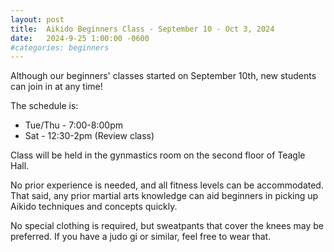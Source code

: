 ```yaml
---
layout: post
title:  Aikido Beginners Class - September 10 - Oct 3, 2024
date:   2024-9-25 1:00:00 -0600
#categories: beginners
---
```


Although our beginners' classes started on September 10th, new students can join in at any time!

The schedule is:
* Tue/Thu - 7:00-8:00pm
* Sat - 12:30-2pm (Review class)

Class will be held in the gynmastics room on the second floor of Teagle Hall.

No prior experience is needed, and all fitness levels can be accommodated. That said, any prior martial arts knowledge can aid beginners in picking up Aikido techniques and concepts quickly.

No special clothing is required, but sweatpants that cover the knees may be preferred. If you have a judo gi or similar, feel free to wear that.
